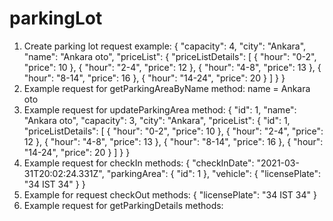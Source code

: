 # parkingLot

1) Create parking lot request example:
  {
  "capacity": 4,
  "city": "Ankara",
  "name": "Ankara oto",
  "priceList": {
    "priceListDetails": [
      {
        "hour": "0-2",
        "price": 10
      },
      {
        "hour": "2-4",
        "price": 12
      },
      {
        "hour": "4-8",
        "price": 13
      },
      {
        "hour": "8-14",
        "price": 16
      },
      {
        "hour": "14-24",
        "price": 20
      }
    ]
  }
}
2) Example request for getParkingAreaByName method:
  name = Ankara oto
3) Example request for updateParkingArea method:
  {
  "id": 1,
  "name": "Ankara oto",
  "capacity": 3,
  "city": "Ankara",
  "priceList": {
    "id": 1,
    "priceListDetails": [
      {
        "hour": "0-2",
        "price": 10
      },
      {
        "hour": "2-4",
        "price": 12
      },
      {
        "hour": "4-8",
        "price": 13
      },
      {
        "hour": "8-14",
        "price": 16
      },
      {
        "hour": "14-24",
        "price": 20
      }
    ]
  }
}
4) Example request for checkIn methods:
  {
  "checkInDate": "2021-03-31T20:02:24.331Z",
  "parkingArea": {
    "id": 1
  },
  "vehicle": {
    "licensePlate": "34 IST 34"
  }
}
5) Example for request checkOut methods:
  {
  "licensePlate": "34 IST 34"
}
6) Example request for getParkingDetails methods:
  
